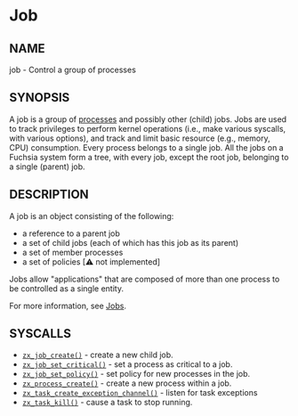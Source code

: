 # Job

## NAME

job - Control a group of processes

## SYNOPSIS

A job is a group of [processes](process.md) and possibly other (child)
jobs. Jobs are used to track privileges to perform kernel operations (i.e., make
various syscalls, with various options), and track and limit basic resource
(e.g., memory, CPU) consumption. Every process belongs to a single job. All the
jobs on a Fuchsia system form a tree, with every job, except the root job,
belonging to a single (parent) job.

## DESCRIPTION

A job is an object consisting of the following:

+ a reference to a parent job
+ a set of child jobs (each of which has this job as its parent)
+ a set of member processes
+ a set of policies [⚠ not implemented]

Jobs allow "applications" that are composed of more than one process to be
controlled as a single entity.

For more information, see [Jobs](/docs/concepts/process/jobs.md).


## SYSCALLS

 - [`zx_job_create()`] - create a new child job.
 - [`zx_job_set_critical()`] - set a process as critical to a job.
 - [`zx_job_set_policy()`] - set policy for new processes in the job.
 - [`zx_process_create()`] - create a new process within a job.
 - [`zx_task_create_exception_channel()`] - listen for task exceptions
 - [`zx_task_kill()`] - cause a task to stop running.

[`zx_job_create()`]: /docs/reference/syscalls/job_create.md
[`zx_job_set_critical()`]: /docs/reference/syscalls/job_set_critical.md
[`zx_job_set_policy()`]: /docs/reference/syscalls/job_set_policy.md
[`zx_process_create()`]: /docs/reference/syscalls/process_create.md
[`zx_task_create_exception_channel()`]: /docs/reference/syscalls/task_create_exception_channel.md
[`zx_task_kill()`]: /docs/reference/syscalls/task_kill.md
